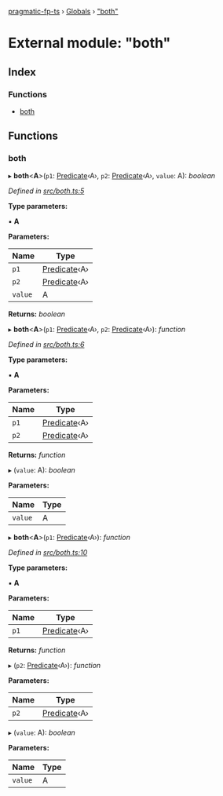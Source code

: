 [pragmatic-fp-ts](../README.md) › [Globals](../globals.md) › ["both"](_both_.md)

# External module: "both"

## Index

### Functions

* [both](_both_.md#both)

## Functions

###  both

▸ **both**<**A**>(`p1`: [Predicate](_types_.md#predicate)‹A›, `p2`: [Predicate](_types_.md#predicate)‹A›, `value`: A): *boolean*

*Defined in [src/both.ts:5](https://github.com/hermann-p/pragmatic-fp-ts/blob/4c86847/src/both.ts#L5)*

**Type parameters:**

▪ **A**

**Parameters:**

Name | Type |
------ | ------ |
`p1` | [Predicate](_types_.md#predicate)‹A› |
`p2` | [Predicate](_types_.md#predicate)‹A› |
`value` | A |

**Returns:** *boolean*

▸ **both**<**A**>(`p1`: [Predicate](_types_.md#predicate)‹A›, `p2`: [Predicate](_types_.md#predicate)‹A›): *function*

*Defined in [src/both.ts:6](https://github.com/hermann-p/pragmatic-fp-ts/blob/4c86847/src/both.ts#L6)*

**Type parameters:**

▪ **A**

**Parameters:**

Name | Type |
------ | ------ |
`p1` | [Predicate](_types_.md#predicate)‹A› |
`p2` | [Predicate](_types_.md#predicate)‹A› |

**Returns:** *function*

▸ (`value`: A): *boolean*

**Parameters:**

Name | Type |
------ | ------ |
`value` | A |

▸ **both**<**A**>(`p1`: [Predicate](_types_.md#predicate)‹A›): *function*

*Defined in [src/both.ts:10](https://github.com/hermann-p/pragmatic-fp-ts/blob/4c86847/src/both.ts#L10)*

**Type parameters:**

▪ **A**

**Parameters:**

Name | Type |
------ | ------ |
`p1` | [Predicate](_types_.md#predicate)‹A› |

**Returns:** *function*

▸ (`p2`: [Predicate](_types_.md#predicate)‹A›): *function*

**Parameters:**

Name | Type |
------ | ------ |
`p2` | [Predicate](_types_.md#predicate)‹A› |

▸ (`value`: A): *boolean*

**Parameters:**

Name | Type |
------ | ------ |
`value` | A |
